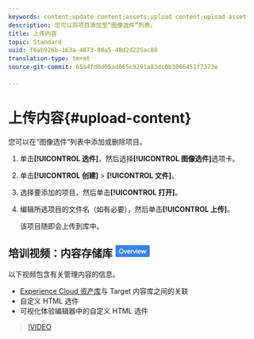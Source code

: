 ```yaml
---
keywords: content;update content;assets;upload content;upload asset
description: 您可以将项目添加至“图像选件”列表。
title: 上传内容
topic: Standard
uuid: f6ab926b-163a-4873-80a5-48d2d225ac88
translation-type: tm+mt
source-git-commit: 65a4fd0d05ad065c9291a83dc0b3066451f7373e

---
```



# 上传内容{#upload-content}

您可以在“图像选件”列表中添加或删除项目。

1. 单击&#x200B;**[!UICONTROL 选件]**，然后选择&#x200B;**[!UICONTROL 图像选件]**&#x200B;选项卡。
1. 单击&#x200B;**[!UICONTROL 创建]** > **[!UICONTROL 文件]**。
1. 选择要添加的项目，然后单击&#x200B;**[!UICONTROL 打开]**。
1. 编辑所选项目的文件名（如有必要），然后单击&#x200B;**[!UICONTROL 上传]**。

   该项目随即会上传到库中。

## 培训视频：内容存储库 ![概述徽章](/help/assets/overview.png)

以下视频包含有关管理内容的信息。

* [Experience Cloud 资产库](https://docs.adobe.com/content/help/en/core-services/interface/assets/creative-cloud.html)与 Target 内容库之间的关联
* 自定义 HTML 选件
* 可视化体验编辑器中的自定义 HTML 选件

>[!VIDEO](https://video.tv.adobe.com/v/17387)